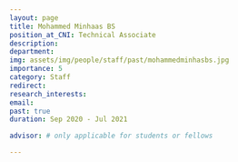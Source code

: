 ```yaml
---
layout: page
title: Mohammed Minhaas BS
position_at_CNI: Technical Associate
description: 
department:
img: assets/img/people/staff/past/mohammedminhasbs.jpg
importance: 5
category: Staff
redirect: 
research_interests: 
email: 
past: true
duration: Sep 2020 - Jul 2021

advisor: # only applicable for students or fellows

---
```



